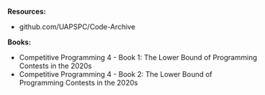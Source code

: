 **Resources:**
- github.com/UAPSPC/Code-Archive
  
**Books:**
- Competitive Programming 4 - Book 1: The Lower Bound of Programming Contests in the 2020s
- Competitive Programming 4 - Book 2: The Lower Bound of Programming Contests in the 2020s
